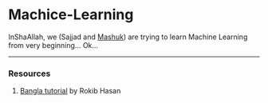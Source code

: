 # Machice-Learning
InShaAllah, we (Sajjad and [Mashuk](https://github.com/merajmasuk)) are trying to learn Machine Learning from very beginning... Ok...

<hr>

### Resources
01. [Bangla tutorial](https://raqueeb.gitbook.io/scikit-learn/future/next5?fbclid=IwAR2kv5dFWAWjGZPn96xiXUmDBi7wHT7VddrfmjyO7-tYT4uw7w2Nwh71UP4) by Rokib Hasan

